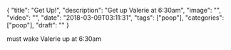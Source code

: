 
{
  "title": "Get Up!",
  "description": "Get up Valerie at 6:30am",
  "image": "",
  "video": "",
  "date": "2018-03-09T03:11:31",
  "tags": ["poop"],
  "categories": ["poop"],
  "draft": ""
}


 must wake Valerie up at 6:30am
